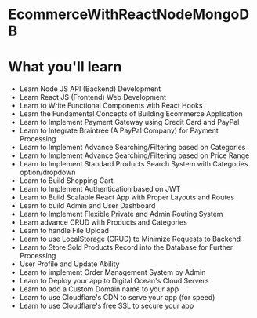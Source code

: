 # EcommerceWithReactNodeMongoDB

# What you'll   learn
*  Learn Node JS API (Backend) Development
*  Learn React JS (Frontend) Web Development
*  Learn to Write Functional Components with React Hooks
*  Learn the Fundamental Concepts of Building Ecommerce Application
*  Learn to Implement Payment Gateway using Credit Card and PayPal
*  Learn to Integrate Braintree (A PayPal Company) for Payment Processing
*  Learn to Implement Advance Searching/Filtering based on Categories
*  Learn to Implement Advance Searching/Filtering based on Price Range
*  Learn to Implement Standard Products Search System with Categories option/dropdown
*  Learn to Build Shopping Cart
*  Learn to Implement Authentication based on JWT
*  Learn to Build Scalable React App with Proper Layouts and Routes
*  Learn to build Admin and User Dashboard
*  Learn to Implement Flexible Private and Admin Routing System
*  Learn advance CRUD with Products and Categories
*  Learn to handle File Upload
*  Learn to use LocalStorage (CRUD) to Minimize Requests to Backend
*  Learn to Store Sold Products Record into the Database for Further Processing
*  User Profile and Update Ability
*  Learn to implement Order Management System by Admin
*  Learn to Deploy your app to Digital Ocean's Cloud Servers
*  Learn to add a Custom Domain name to your app
*  Learn to use Cloudflare's CDN to serve your app (for speed)
*  Learn to use Cloudflare's free SSL to secure your app
